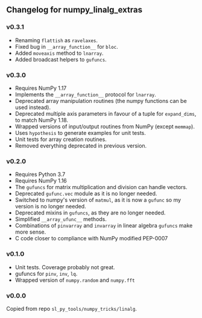 ## Changelog for numpy_linalg_extras

### v0.3.1

- Renaming `flattish` as `ravelaxes`.
- Fixed bug in `__array_function__` for `bloc`.
- Added `moveaxis` method to `lnarray`.
- Added broadcast helpers to `gufuncs`.

### v0.3.0

- Requires NumPy 1.17
- Implements the `__array_function__` protocol for `lnarray`.
- Deprecated array manipulation routines (the numpy functions can be used instead).
- Deprecated multiple axis parameters in favour of a tuple for `expand_dims`, to match NumPy 1.18.
- Wrapped versions of input/output routines from NumPy (except `memmap`).
- Uses `hypothesis` to generate examples for unit tests.
- Unit tests for array creation routines.
- Removed everything deprecated in previous version.

### v0.2.0

- Requires Python 3.7
- Requires NumPy 1.16
- The `gufuncs` for matrix multiplication and division can handle vectors.
- Deprecated `gufunc.vec` module as it is no longer needed.
- Switched to numpy's version of `matmul`, as it is now a `gufunc` so my version is no longer needed.
- Deprecated mixins in `gufuncs`, as they are no longer needed.
- Simplified `__array_ufunc__` methods.
- Combinations of `pinvarray` and `invarray` in linear algebra `gufuncs` make more sense.
- C code closer to compliance with NumPy modified PEP-0007

### v0.1.0

- Unit tests. Coverage probably not great.
- gufuncs for `pinv`, `inv`, `lq`.
- Wrapped version of `numpy.random` and `numpy.fft`

### v0.0.0

Copied from repo `sl_py_tools/numpy_tricks/linalg`.
